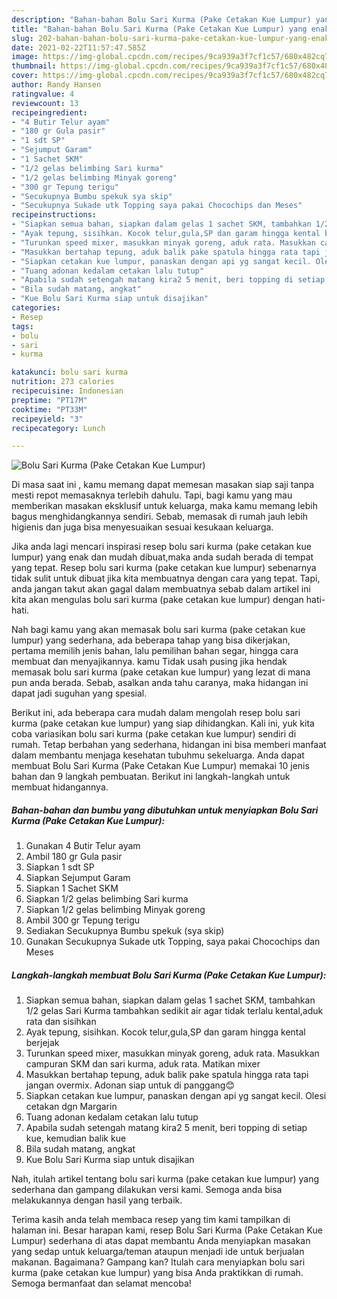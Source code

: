 ```yaml
---
description: "Bahan-bahan Bolu Sari Kurma (Pake Cetakan Kue Lumpur) yang enak dan Mudah Dibuat"
title: "Bahan-bahan Bolu Sari Kurma (Pake Cetakan Kue Lumpur) yang enak dan Mudah Dibuat"
slug: 202-bahan-bahan-bolu-sari-kurma-pake-cetakan-kue-lumpur-yang-enak-dan-mudah-dibuat
date: 2021-02-22T11:57:47.585Z
image: https://img-global.cpcdn.com/recipes/9ca939a3f7cf1c57/680x482cq70/bolu-sari-kurma-pake-cetakan-kue-lumpur-foto-resep-utama.jpg
thumbnail: https://img-global.cpcdn.com/recipes/9ca939a3f7cf1c57/680x482cq70/bolu-sari-kurma-pake-cetakan-kue-lumpur-foto-resep-utama.jpg
cover: https://img-global.cpcdn.com/recipes/9ca939a3f7cf1c57/680x482cq70/bolu-sari-kurma-pake-cetakan-kue-lumpur-foto-resep-utama.jpg
author: Randy Hansen
ratingvalue: 4
reviewcount: 13
recipeingredient:
- "4 Butir Telur ayam"
- "180 gr Gula pasir"
- "1 sdt SP"
- "Sejumput Garam"
- "1 Sachet SKM"
- "1/2 gelas belimbing Sari kurma"
- "1/2 gelas belimbing Minyak goreng"
- "300 gr Tepung terigu"
- "Secukupnya Bumbu spekuk sya skip"
- "Secukupnya Sukade utk Topping saya pakai Chocochips dan Meses"
recipeinstructions:
- "Siapkan semua bahan, siapkan dalam gelas 1 sachet SKM, tambahkan 1/2 gelas Sari Kurma tambahkan sedikit air agar tidak terlalu kental,aduk rata dan sisihkan"
- "Ayak tepung, sisihkan. Kocok telur,gula,SP dan garam hingga kental berjejak"
- "Turunkan speed mixer, masukkan minyak goreng, aduk rata. Masukkan campuran SKM dan sari kurma, aduk rata. Matikan mixer"
- "Masukkan bertahap tepung, aduk balik pake spatula hingga rata tapi jangan overmix. Adonan siap untuk di panggang😊"
- "Siapkan cetakan kue lumpur, panaskan dengan api yg sangat kecil. Olesi cetakan dgn Margarin"
- "Tuang adonan kedalam cetakan lalu tutup"
- "Apabila sudah setengah matang kira2 5 menit, beri topping di setiap kue, kemudian balik kue"
- "Bila sudah matang, angkat"
- "Kue Bolu Sari Kurma siap untuk disajikan"
categories:
- Resep
tags:
- bolu
- sari
- kurma

katakunci: bolu sari kurma 
nutrition: 273 calories
recipecuisine: Indonesian
preptime: "PT17M"
cooktime: "PT33M"
recipeyield: "3"
recipecategory: Lunch

---
```



![Bolu Sari Kurma (Pake Cetakan Kue Lumpur)](https://img-global.cpcdn.com/recipes/9ca939a3f7cf1c57/680x482cq70/bolu-sari-kurma-pake-cetakan-kue-lumpur-foto-resep-utama.jpg)

Di masa  saat ini , kamu memang dapat memesan masakan siap saji tanpa mesti repot memasaknya terlebih dahulu. Tapi, bagi kamu yang mau memberikan masakan eksklusif untuk keluarga, maka kamu memang lebih bagus menghidangkannya sendiri. Sebab, memasak di rumah jauh lebih higienis dan juga bisa menyesuaikan sesuai kesukaan keluarga.

Jika anda lagi mencari inspirasi resep bolu sari kurma (pake cetakan kue lumpur) yang enak dan mudah dibuat,maka anda sudah berada di tempat yang tepat. Resep bolu sari kurma (pake cetakan kue lumpur)  sebenarnya tidak sulit untuk dibuat jika kita membuatnya dengan cara yang tepat. Tapi, anda jangan takut akan gagal dalam membuatnya 
sebab dalam artikel ini kita akan mengulas bolu sari kurma (pake cetakan kue lumpur) dengan hati-hati.  



Nah bagi kamu yang akan memasak bolu sari kurma (pake cetakan kue lumpur) yang sederhana, ada beberapa tahap yang bisa dikerjakan, pertama memilih jenis bahan, lalu pemilihan bahan segar, hingga cara membuat dan menyajikannya. kamu Tidak usah pusing jika hendak memasak bolu sari kurma (pake cetakan kue lumpur) yang lezat di mana pun anda berada. Sebab, asalkan anda  tahu caranya, maka hidangan ini dapat jadi suguhan yang spesial.

Berikut ini, ada beberapa cara mudah dalam mengolah resep bolu sari kurma (pake cetakan kue lumpur) yang siap dihidangkan. Kali ini, yuk kita coba variasikan bolu sari kurma (pake cetakan kue lumpur) sendiri di rumah. Tetap berbahan yang sederhana, hidangan ini bisa memberi manfaat dalam membantu menjaga kesehatan tubuhmu sekeluarga. Anda dapat membuat Bolu Sari Kurma (Pake Cetakan Kue Lumpur) memakai 10 jenis bahan dan 9 langkah pembuatan. Berikut ini langkah-langkah untuk membuat hidangannya.

<!--inarticleads1-->

##### Bahan-bahan dan bumbu yang dibutuhkan untuk menyiapkan Bolu Sari Kurma (Pake Cetakan Kue Lumpur):

1. Gunakan 4 Butir Telur ayam
1. Ambil 180 gr Gula pasir
1. Siapkan 1 sdt SP
1. Siapkan Sejumput Garam
1. Siapkan 1 Sachet SKM
1. Siapkan 1/2 gelas belimbing Sari kurma
1. Siapkan 1/2 gelas belimbing Minyak goreng
1. Ambil 300 gr Tepung terigu
1. Sediakan Secukupnya Bumbu spekuk (sya skip)
1. Gunakan Secukupnya Sukade utk Topping, saya pakai Chocochips dan Meses




<!--inarticleads2-->

##### Langkah-langkah membuat Bolu Sari Kurma (Pake Cetakan Kue Lumpur):

1. Siapkan semua bahan, siapkan dalam gelas 1 sachet SKM, tambahkan 1/2 gelas Sari Kurma tambahkan sedikit air agar tidak terlalu kental,aduk rata dan sisihkan
1. Ayak tepung, sisihkan. Kocok telur,gula,SP dan garam hingga kental berjejak
1. Turunkan speed mixer, masukkan minyak goreng, aduk rata. Masukkan campuran SKM dan sari kurma, aduk rata. Matikan mixer
1. Masukkan bertahap tepung, aduk balik pake spatula hingga rata tapi jangan overmix. Adonan siap untuk di panggang😊
1. Siapkan cetakan kue lumpur, panaskan dengan api yg sangat kecil. Olesi cetakan dgn Margarin
1. Tuang adonan kedalam cetakan lalu tutup
1. Apabila sudah setengah matang kira2 5 menit, beri topping di setiap kue, kemudian balik kue
1. Bila sudah matang, angkat
1. Kue Bolu Sari Kurma siap untuk disajikan




Nah, itulah artikel tentang  bolu sari kurma (pake cetakan kue lumpur)  yang sederhana dan gampang dilakukan versi kami. Semoga anda bisa melakukannya dengan hasil yang terbaik. 

Terima kasih anda telah membaca resep yang tim kami tampilkan di halaman ini. Besar harapan kami, resep  Bolu Sari Kurma (Pake Cetakan Kue Lumpur) sederhana di atas dapat membantu Anda menyiapkan masakan yang sedap untuk keluarga/teman ataupun menjadi ide untuk berjualan makanan. Bagaimana? Gampang kan? Itulah cara menyiapkan bolu sari kurma (pake cetakan kue lumpur) yang bisa Anda praktikkan di rumah. Semoga bermanfaat dan selamat mencoba!

